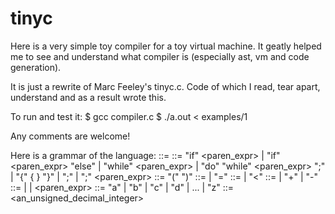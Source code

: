 tinyc
=====

Here is a very simple toy compiler for a toy virtual machine.
It geatly helped me to see and understand what compiler is
(especially ast, vm and code generation).

It is just a rewrite of Marc Feeley's tinyc.c. Code of
which I read, tear apart, understand and as a result wrote this.

To run and test it:
$ gcc compiler.c
$ ./a.out < examples/1

Any comments are welcome!

Here is a grammar of the language:
<program> ::= <statement>
<statement> ::= "if" <paren_expr> <statement> |
                "if" <paren_expr> <statement> "else" <statement> |
                "while" <paren_expr> <statement> |
                "do" <statement> "while" <paren_expr> ";" |
                "{" { <statement> } "}" |
                <expr> ";" |
                ";"
<paren_expr> ::= "(" <expr> ")"
<expr> ::= <test> | <id> "=" <expr>
<test> ::= <sum> | <sum> "<" <sum>
<sum> ::= <term> | <sum> "+" <term> | <sum> "-" <term>
<term> ::= <id> | <int> | <paren_expr>
<id> ::= "a" | "b" | "c" | "d" | ... | "z"
<int> ::= <an_unsigned_decimal_integer>
